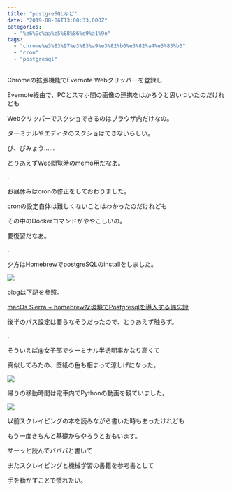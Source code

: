 ```yaml
---
title: "postgreSQLなど"
date: "2019-08-06T13:00:33.000Z"
categories: 
  - "%e6%9c%aa%e5%88%86%e9%a1%9e"
tags: 
  - "chrome%e3%83%97%e3%83%a9%e3%82%b0%e3%82%a4%e3%83%b3"
  - "cron"
  - "postgresql"
---
```


Chromeの拡張機能でEvernote Webクリッパーを登録し

Evernote経由で、PCとスマホ間の画像の連携をはかろうと思いついたのだけれども

Webクリッパーでスクショできるのはブラウザ内だけなの。

ターミナルやエディタのスクショはできないらしい。

び、びみょう……

とりあえずWeb閲覧時のmemo用だなあ。

.

お昼休みはcronの修正をしておわりました。

cronの設定自体は難しくないことはわかったのだけれども

その中のDockerコマンドがややこしいの。

要復習だなあ。

.

夕方はHomebrewでpostgreSQLのinstallをしました。

![](/images/2019-08-06_2343974619062585370.png)

blogは下記を参照。

[macOs Sierra + homebrewな環境でPostgresqlを導入する備忘録](https://qiita.com/gooddoog/items/1f986c1a6c0f253bd4e2)

後半のパス設定は要らなそうだったので、とりあえず触らず。

.

そういえば@女子部でターミナル半透明率かなり高くて

真似してみたの、壁紙の色も相まって涼しげになった。

![](/images/2019-08-07_09198670850115965570.png)

帰りの移動時間は電車内でPythonの動画を観ていました。

![](/images/img_20190806_2113355494103769357290468.jpg)

以前スクレイピングの本を読みながら書いた時もあったけれども

もう一度きちんと基礎からやろうとおもいます。

ザーッと読んでバババと書いて

またスクレイピングと機械学習の書籍を参考書として

手を動かすことで慣れたい。
